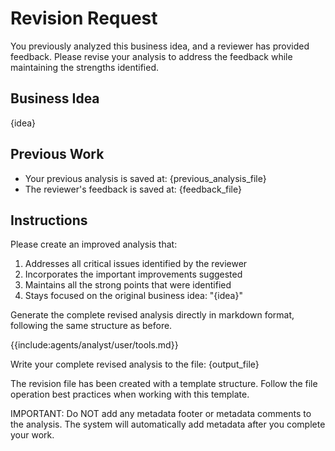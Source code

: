 # Revision Request

You previously analyzed this business idea, and a reviewer has provided feedback. Please revise your analysis to address the feedback while maintaining the strengths identified.

## Business Idea

{idea}

## Previous Work

- Your previous analysis is saved at: {previous_analysis_file}
- The reviewer's feedback is saved at: {feedback_file}

## Instructions

Please create an improved analysis that:

1. Addresses all critical issues identified by the reviewer
2. Incorporates the important improvements suggested
3. Maintains all the strong points that were identified
4. Stays focused on the original business idea: "{idea}"

Generate the complete revised analysis directly in markdown format, following the same structure as before.

{{include:agents/analyst/user/tools.md}}

Write your complete revised analysis to the file: {output_file}

The revision file has been created with a template structure.
Follow the file operation best practices when working with this template.

IMPORTANT: Do NOT add any metadata footer or metadata comments to the analysis. The system will automatically add metadata after you complete your work.
